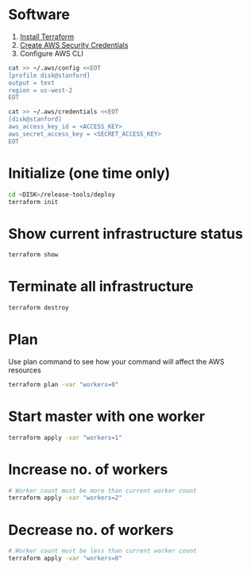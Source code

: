 # Software

1. [Install Terraform](https://www.terraform.io/downloads.html)
1. [Create AWS Security Credentials](http://docs.aws.amazon.com/cli/latest/userguide/cli-chap-getting-set-up.html)
1. Configure AWS CLI

```bash
cat >> ~/.aws/config <<EOT
[profile disk@stanford]
output = text
region = us-west-2
EOT
```

```bash
cat >> ~/.aws/credentials <<EOT
[disk@stanford]
aws_access_key_id = <ACCESS_KEY>
aws_secret_access_key = <SECRET_ACCESS_KEY>
EOT
```

# Initialize (one time only)

```bash
cd <DISK>/release-tools/deploy 
terraform init
```

# Show current infrastructure status

```bash
terraform show
```

# Terminate all infrastructure 

```bash
terraform destroy
```

# Plan

Use plan command to see how your command will affect the AWS resources

```bash
terraform plan -var "workers=0"
```

# Start master with one worker

```bash
terraform apply -var "workers=1"
```

# Increase no. of workers

```bash
# Worker count must be more than current worker count
terraform apply -var "workers=2"
```

# Decrease no. of workers

```bash
# Worker count must be less than current worker count
terraform apply -var "workers=0"
```

